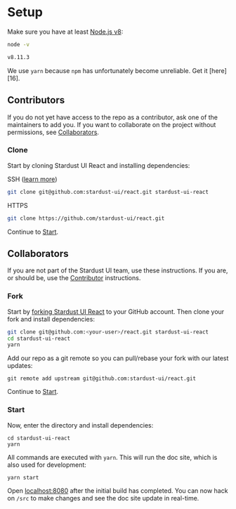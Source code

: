 Setup
=====

<!-- START doctoc generated TOC please keep comment here to allow auto update -->
<!-- DON'T EDIT THIS SECTION, INSTEAD RE-RUN doctoc TO UPDATE -->



<!-- END doctoc generated TOC please keep comment here to allow auto update -->

Make sure you have at least [Node.js v8][1]:

```sh
node -v

v8.11.3
```

We use `yarn` because `npm` has unfortunately become unreliable. Get it [here][16].

## Contributors

If you do not yet have access to the repo as a contributor, ask one of the maintainers to add you. If you want to collaborate on the project without permissions, see [Collaborators](#collaborators).

### Clone

Start by cloning Stardust UI React and installing dependencies:

SSH ([learn more](https://help.github.com/articles/connecting-to-github-with-ssh/))

```sh
git clone git@github.com:stardust-ui/react.git stardust-ui-react
```

HTTPS

```sh
git clone https://github.com/stardust-ui/react.git
```

Continue to [Start](#start).

## Collaborators

If you are not part of the Stardust UI team, use these instructions. If you are, or should be, use the [Contributor](#contributors) instructions.

### Fork

Start by [forking Stardust UI React][2] to your GitHub account. Then clone your fork and install dependencies:

```sh
git clone git@github.com:<your-user>/react.git stardust-ui-react
cd stardust-ui-react
yarn
```

Add our repo as a git remote so you can pull/rebase your fork with our latest updates:

```
git remote add upstream git@github.com:stardust-ui/react.git
```

Continue to [Start](#start).

### Start

Now, enter the directory and install dependencies:

```
cd stardust-ui-react
yarn
```

All commands are executed with `yarn`. This will run the doc site, which is also used for development:

```
yarn start
```

Open [localhost:8080](http://localhost:8080) after the initial build has completed. You can now hack on `/src` to make changes and see the doc site update in real-time.

[1]: https://nodejs.org/
[2]: https://github.com/Semantic-Org/Semantic-UI-React#fork-destination-box
